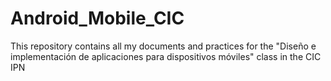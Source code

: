 # Android_Mobile_CIC
This repository contains all my documents and practices for the "Diseño e implementación de aplicaciones para dispositivos móviles" class in the CIC IPN
